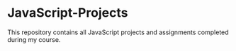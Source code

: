 # JavaScript-Projects
This repository contains all JavaScript projects and assignments completed during my course.

